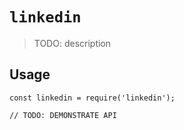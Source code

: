 # `linkedin`

> TODO: description

## Usage

```
const linkedin = require('linkedin');

// TODO: DEMONSTRATE API
```
